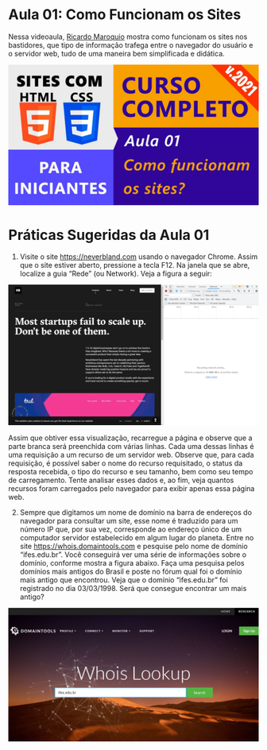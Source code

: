 # Aula 01: Como Funcionam os Sites

Nessa videoaula, [Ricardo Maroquio](https://github.com/maroquio) mostra como funcionam os sites nos bastidores, que tipo de informação trafega entre o navegador do usuário e o servidor web, tudo de uma maneira bem simplificada e didática.

<center>

[![Assistir no YouTube](./img/maxresdefault.jpg)](https://youtu.be/aInMGjLRB-g)

</center>

# Práticas Sugeridas da Aula 01

1. Visite o site https://neverbland.com usando o navegador Chrome. Assim que o site estiver aberto, pressione a tecla F12. Na janela que se abre, localize a guia “Rede” (ou Network). Veja a figura a seguir:

<center>

[![Imagem 01](./img/image01.png)](https://neverbland.com)

</center>
 
Assim que obtiver essa visualização, recarregue a página e observe que a parte branca será preenchida com várias linhas. Cada uma dessas linhas é uma requisição a um recurso de um servidor web. Observe que, para cada requisição, é possível saber o nome do recurso requisitado, o status da resposta recebida, o tipo do recurso e seu tamanho, bem como seu tempo de carregamento. Tente analisar esses dados e, ao fim, veja quantos recursos foram carregados pelo navegador para exibir apenas essa página web.

2. Sempre que digitamos um nome de domínio na barra de endereços do navegador para consultar um site, esse nome é traduzido para um número IP que, por sua vez, corresponde ao endereço único de um computador servidor estabelecido em algum lugar do planeta. Entre no site https://whois.domaintools.com e pesquise pelo nome de domínio “ifes.edu.br”. Você conseguirá ver uma série de informações sobre o domínio, conforme mostra a figura abaixo. Faça uma pesquisa pelos domínios mais antigos do Brasil e poste no fórum qual foi o domínio mais antigo que encontrou. Veja que o domínio “ifes.edu.br” foi registrado no dia 03/03/1998. Será que consegue encontrar um mais antigo?

<center>

[![Imagem 02](./img/image02.png)](https://whois.domaintools.com)

</center>